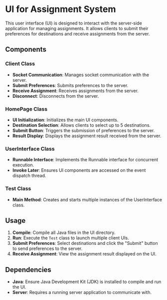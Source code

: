 # UI for Assignment System

This user interface (UI) is designed to interact with the server-side application for managing assignments. It allows clients to submit their preferences for destinations and receive assignments from the server.

## Components

### Client Class

- **Socket Communication**: Manages socket communication with the server.
- **Submit Preferences**: Submits preferences to the server.
- **Receive Assignment**: Receives assignments from the server.
- **Disconnect**: Disconnects from the server.

### HomePage Class

- **UI Initialization**: Initializes the main UI components.
- **Destination Selection**: Allows clients to select up to 5 destinations.
- **Submit Button**: Triggers the submission of preferences to the server.
- **Result Display**: Displays the assignment result received from the server.

### UserInterface Class

- **Runnable Interface**: Implements the Runnable interface for concurrent execution.
- **Invoke Later**: Ensures UI components are accessed on the event dispatch thread.

### Test Class

- **Main Method**: Creates and starts multiple instances of the UserInterface class.

## Usage

1. **Compile**: Compile all Java files in the UI directory.
2. **Run**: Execute the `Test` class to launch multiple client UIs.
3. **Submit Preferences**: Select destinations and click the "Submit" button to send preferences to the server.
4. **Receive Assignment**: View the assignment result displayed on the UI.

## Dependencies

- **Java**: Ensure Java Development Kit (JDK) is installed to compile and run the UI.
- **Server**: Requires a running server application to communicate with.
